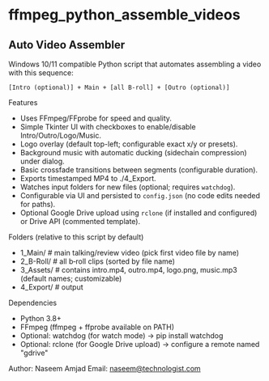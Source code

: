 # ffmpeg_python_assemble_videos


Auto Video Assembler
--------------------

Windows 10/11 compatible Python script that automates assembling a video with this sequence:

    [Intro (optional)] + Main + [all B-roll] + [Outro (optional)]

Features
- Uses FFmpeg/FFprobe for speed and quality.
- Simple Tkinter UI with checkboxes to enable/disable Intro/Outro/Logo/Music.
- Logo overlay (default top-left; configurable exact x/y or presets).
- Background music with automatic ducking (sidechain compression) under dialog.
- Basic crossfade transitions between segments (configurable duration).
- Exports timestamped MP4 to ./4_Export.
- Watches input folders for new files (optional; requires `watchdog`).
- Configurable via UI and persisted to `config.json` (no code edits needed for paths).
- Optional Google Drive upload using `rclone` (if installed and configured) or Drive API (commented template).

Folders (relative to this script by default)
- 1_Main/              # main talking/review video (pick first video file by name)
- 2_B-Roll/            # all b‑roll clips (sorted by file name)
- 3_Assets/            # contains intro.mp4, outro.mp4, logo.png, music.mp3 (default names; customizable)
- 4_Export/            # output

Dependencies
- Python 3.8+
- FFmpeg (ffmpeg + ffprobe available on PATH)
- Optional: watchdog (for watch mode) → pip install watchdog
- Optional: rclone (for Google Drive upload) → configure a remote named "gdrive"

Author: Naseem Amjad
Email: naseem@technologist.com
